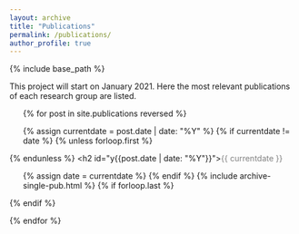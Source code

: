 ```yaml
---
layout: archive
title: "Publications"
permalink: /publications/
author_profile: true
---
```

{% include base_path %}

This project will start on January 2021. Here the most relevant publications of each research group are listed.


<ul>
{% for post in site.publications reversed %}

  {% assign currentdate = post.date | date: "%Y" %}
  {% if currentdate != date %}
    {% unless forloop.first %}</ul>{% endunless %}
    <h2 id="y{{post.date | date: "%Y"}}"><span style="color:gray">{{ currentdate }}</span></h2>
    <ul>
    {% assign date = currentdate %}
  {% endif %}
    {% include archive-single-pub.html %}
  {% if forloop.last %}</ul>{% endif %}

{% endfor %}
